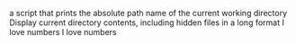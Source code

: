  a script that prints the absolute path name of the current working directory
Display current directory contents, including hidden files in a long format
I love numbers
I love numbers
